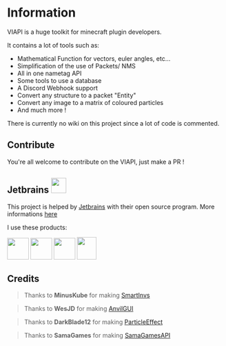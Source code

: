 # Information
VIAPI is a huge toolkit for minecraft plugin developers.

It contains a lot of tools such as: 
- Mathematical Function for vectors, euler angles, etc...
- Simplification of the use of Packets/ NMS
- All in one nametag API
- Some tools to use a database
- A Discord Webhook support
- Convert any structure to a packet "Entity"
- Convert any image to a matrix of coloured particles
- And much more !

There is currently no wiki on this project since a lot of code is commented.

## Contribute
You're all welcome to contribute on the VIAPI, just make a PR !

## Jetbrains <img src="https://resources.jetbrains.com/storage/products/company/brand/logos/jb_beam.png" width="35" height="35">
This project is helped by [Jetbrains](https://www.jetbrains.com/) with their open source program. 
More informations [here](https://jb.gg/OpenSourceSupport)

I use these products:

<img src="https://resources.jetbrains.com/storage/products/company/brand/logos/IntelliJ_IDEA_icon.png" width="50" height="50">  <img src="https://resources.jetbrains.com/storage/products/company/brand/logos/DataGrip_icon.png" width="50" height="50">  <img src="https://resources.jetbrains.com/storage/products/company/brand/logos/CodeWithMe_icon.png" width="50" height="50"> <img src="https://resources.jetbrains.com/storage/products/company/brand/logos/Toolbox_icon.png" width="45" height="52">

## Credits

>Thanks to **MinusKube** for making [SmartInvs](https://github.com/MinusKube/SmartInvs)

>Thanks to **WesJD** for making [AnvilGUI](https://github.com/WesJD/AnvilGUI)

>Thanks to **DarkBlade12** for making [ParticleEffect](https://github.com/DarkBlade12/ParticleEffect)

>Thanks to **SamaGames** for making [SamaGamesAPI](https://github.com/SamaGames/SamaGamesAPI)
